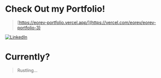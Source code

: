 # Check Out my Portfolio!
> [https://eorev-portfolio.vercel.app/](https://vercel.com/eorev/eorev-portfolio-3)

[![LinkedIn](https://img.shields.io/badge/LinkedIn-%230077B5.svg?logo=linkedin&logoColor=white)](https://linkedin.com/in/https://www.linkedin.com/in/ethan-orevillo) 

# Currently?
> Rustling...

